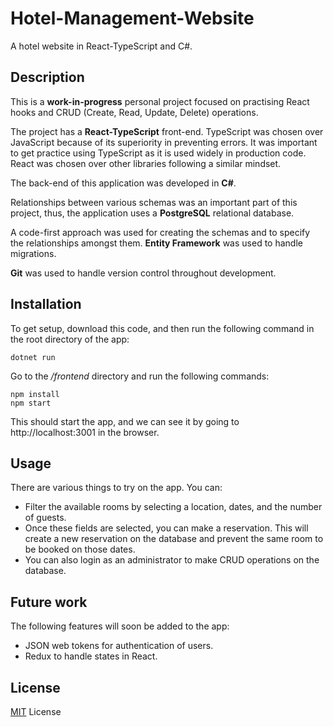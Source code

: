 # Hotel-Management-Website
A hotel website in React-TypeScript and C#.

## Description

This is a **work-in-progress** personal project focused on practising React hooks and CRUD (Create, Read, Update, Delete) operations.

The project has a **React-TypeScript** front-end. TypeScript was chosen over JavaScript because of its superiority in preventing errors. It was important to get practice using TypeScript as it is used widely in production code. React was chosen over other libraries following a similar mindset. 

The back-end of this application was developed in **C#**. 

Relationships between various schemas was an important part of this project, thus, the application uses a **PostgreSQL** relational database. 

A code-first approach was used for creating the schemas and to specify the relationships amongst them. **Entity Framework** was used to handle migrations.

**Git** was used to handle version control throughout development.

## Installation

To get setup, download this code, and then run the following command in the root directory of the app:

    dotnet run

Go to the */frontend* directory and run the following commands:

    npm install
    npm start

This should start the app, and we can see it by going to http://localhost:3001 in the browser.

## Usage

There are various things to try on the app. You can:

* Filter the available rooms by selecting a location, dates, and the number of guests. 
* Once these fields are selected, you can make a reservation. This will create a new reservation on the database and prevent the same room to be booked on those dates. 
* You can also login as an administrator to make CRUD operations on the database. 

## Future work
The following features will soon be added to the app:
* JSON web tokens for authentication of users. 
* Redux to handle states in React.

## License
[MIT](https://mit-license.org/) License